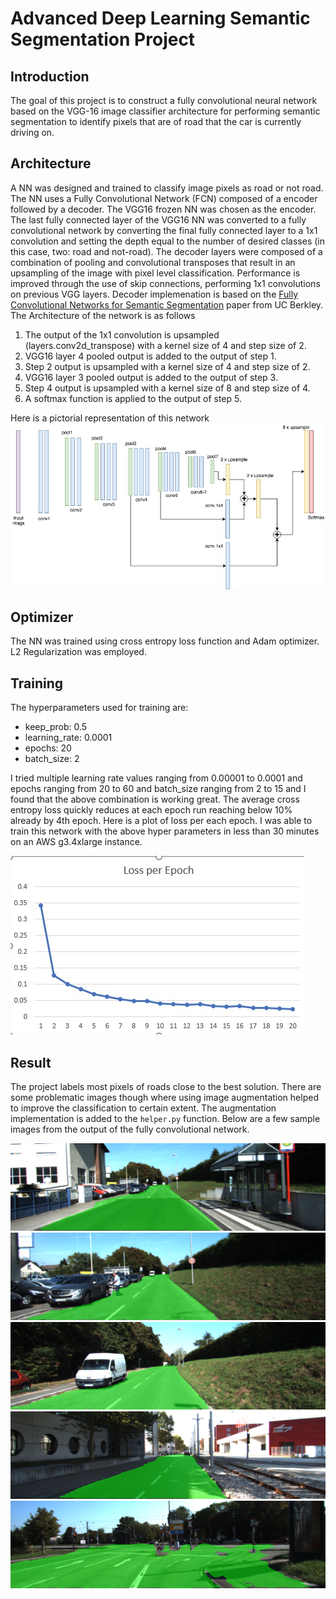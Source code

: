 # Advanced Deep Learning Semantic Segmentation Project

## Introduction

The goal of this project is to construct a fully convolutional neural network based on the VGG-16 image classifier architecture for performing semantic segmentation to identify pixels that are of road that the car is currently driving on.

## Architecture

A NN was designed and trained to classify image pixels as road or not road. The NN uses a Fully Convolutional Network (FCN) composed of a encoder followed by a decoder. The VGG16 frozen NN was chosen as the encoder. The last fully connected layer of the VGG16 NN was converted to a fully convolutional network by converting the final fully connected layer to a 1x1 convolution and setting the depth equal to the number of desired classes (in this case, two: road and not-road). The decoder layers were composed of a combination of pooling and convolutional transposes that result in an upsampling of the image with pixel level classification. Performance is improved through the use of skip connections, performing 1x1 convolutions on previous VGG layers. Decoder implemenation is based on the [Fully Convolutional Networks for Semantic Segmentation](https://arxiv.org/abs/1605.06211) paper from UC Berkley.
The Architecture of the network is as follows

1. The output of the 1x1 convolution is upsampled (layers.conv2d_transpose) with a kernel size of 4 and step size of 2.
2. VGG16 layer 4 pooled output is added to the output of step 1.
3. Step 2 output is upsampled with a kernel size of 4 and step size of 2.
4. VGG16 layer 3 pooled output is added to the output of step 3.
5. Step 4 output is upsampled with a kernel size of 8 and step size of 4.
6. A softmax function is applied to the output of step 5.

Here is a pictorial representation of this network
![](VGG16_sem_segm.jpg)

## Optimizer 

The NN was trained using cross entropy loss function and Adam optimizer. L2 Regularization was employed.

## Training

The hyperparameters used for training are:

* keep_prob: 0.5
* learning_rate: 0.0001
* epochs: 20
* batch_size: 2

I tried multiple learning rate values ranging from 0.00001 to 0.0001 and epochs ranging from 20 to 60 and batch_size ranging from 2 to 15 and I found that the above combination is working great. The average cross entropy loss quickly reduces at each epoch run reaching below 10% already by 4th epoch. Here is a plot of loss per each epoch. I was able to train this network with the above hyper parameters in less than 30 minutes on an AWS g3.4xlarge instance.

![](Loss%20Per%20Epoch.jpg)

## Result

The project labels most pixels of roads close to the best solution. There are some problematic images though where using image augmentation helped to improve the classification to certain extent. The augmentation implementation is added to the ``helper.py`` function. Below are a few sample images from the output of the fully convolutional network.

![](sample_img1.png)
![](sample_img2.png)
![](sample_img3.png)
![](sample_img4.png)
![](sample_img5.png)
